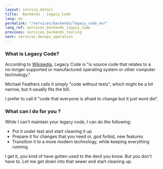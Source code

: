 ```yaml
---
layout: service_detail
title:  Backends - Legacy Code
lang: en
permalink: "/services/backends/legacy_code_en/"
lang_ref: services_backends_legacy_code
previous: services_backends_tooling
next: services_devops_operation
---
```

### What is Legacy Code?

According to [Wikipedia](https://en.wikipedia.org/wiki/Legacy_code), Legacy Code is "is source code that relates to a no-longer supported or manufactured operating system or other computer technology."

Michael Feathers calls it simply "code without tests", which might be a bit narrow, but it usually fits the bill.

I prefer to call it "code that everyone is afraid to change but it just wont die".

### What can I do for you ?
While I can't maintain your legacy code, I can do the following:
- Put it under test and start cleaning it up
- Prepare it for changes that you need or, god forbid, new features
- Transition it to a more modern technology, while keeping everything running

I get it, you kind of have gotten used to the devil you know. But you don't have to. Let me get down into that sewer and start cleaning up.
